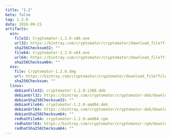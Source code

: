 ```yaml
---
title: "1.2"
beta: false
tag: 1.2.0
date: 2016-09-21
artifacts:
  win:
    file32: Cryptomator-1.2.0-x86.exe
    url32: https://bintray.com/cryptomator/cryptomator/download_file?file_path=Cryptomator-1.2.0-x86.exe
    sha256Checksum32: ""
    file64: Cryptomator-1.2.0-x64.exe
    url64: https://bintray.com/cryptomator/cryptomator/download_file?file_path=Cryptomator-1.2.0-x64.exe
    sha256Checksum64: ""
  osx:
    file: Cryptomator-1.2.0.dmg
    url: https://bintray.com/cryptomator/cryptomator/download_file?file_path=Cryptomator-1.2.0.dmg
    sha256Checksum: ""
  linux:
    debianFile32: cryptomator-1.2.0-i386.deb
    debianUrl32: https://bintray.com/cryptomator/cryptomator-deb/download_file?file_path=cryptomator-1.2.0-i386.deb
    debianSha256Checksum32: ""
    debianFile64: cryptomator-1.2.0-amd64.deb
    debianUrl64: https://bintray.com/cryptomator/cryptomator-deb/download_file?file_path=cryptomator-1.2.0-amd64.deb
    debianSha256Checksum64: ""
    redhatFile64: cryptomator-1.2.0-amd64.rpm
    redhatUrl64: https://bintray.com/cryptomator/cryptomator-rpm/download_file?file_path=cryptomator-1.2.0-amd64.rpm
    redhatSha256Checksum64: ""
---
```

